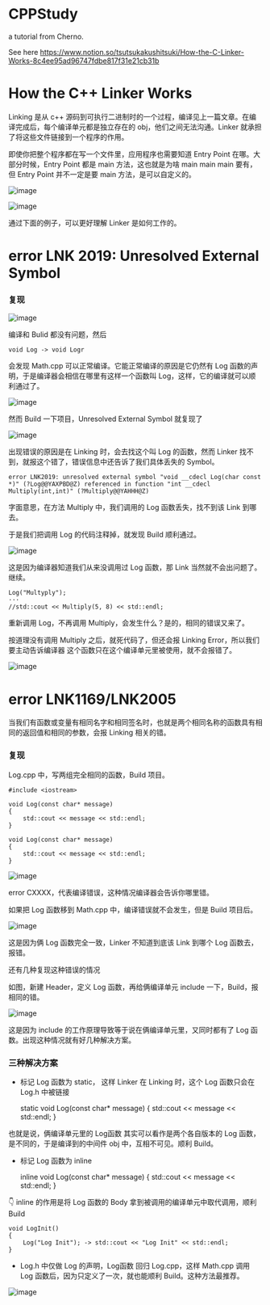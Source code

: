 ﻿# CPPStudy
a tutorial from Cherno.

See here
https://www.notion.so/tsutsukakushitsuki/How-the-C-Linker-Works-8c4ee95ad96747fdbe817f31e21cb31b

# How the C++ Linker Works

Linking 是从 c++ 源码到可执行二进制时的一个过程，编译见上一篇文章。在编译完成后，每个编译单元都是独立存在的 obj，他们之间无法沟通。Linker 就承担了将这些文件链接到一个程序的作用。

即使你把整个程序都在写一个文件里，应用程序也需要知道 Entry Point 在哪。大部分时候，Entry Point 都是 main 方法，这也就是为啥 main main main 要有，但 Entry Point 并不一定是要 main 方法，是可以自定义的。

![image](https://github.com/YuiGuizhichen/CPPStudy/blob/master/img/Untitled-28acab3d-377c-4ca0-a69c-414914375be6.png)

![image](https://github.com/YuiGuizhichen/CPPStudy/blob/master/img/Untitled-8b4a9267-f862-4b1d-a4da-bb07c2d2ce5f.png)

通过下面的例子，可以更好理解 Linker 是如何工作的。

# error LNK 2019: Unresolved External Symbol

### 复现

![image](https://github.com/YuiGuizhichen/CPPStudy/blob/master/img/Untitled-02da08c2-5f77-4476-bde2-b593495a2dd1.png)

编译和 Bulid 都没有问题，然后

    void Log -> void Logr

会发现 Math.cpp 可以正常编译。它能正常编译的原因是它仍然有 Log 函数的声明，于是编译器会相信在哪里有这样一个函数叫 Log，这样，它的编译就可以顺利通过了。

![image](https://github.com/YuiGuizhichen/CPPStudy/blob/master/img/Untitled-22ac4fc8-5e9d-499d-8a54-e387cd1455f9.png)

然而 Build 一下项目，Unresolved External Symbol 就复现了

![image](https://github.com/YuiGuizhichen/CPPStudy/blob/master/img/Untitled-d106b942-4d8c-45fc-929a-0df74c60da07.png)

出现错误的原因是在 Linking 时，会去找这个叫 Log 的函数，然而 Linker 找不到，就报这个错了，错误信息中还告诉了我们具体丢失的 Symbol。

    error LNK2019: unresolved external symbol "void __cdecl Log(char const *)" (?Log@@YAXPBD@Z) referenced in function "int __cdecl Multiply(int,int)" (?Multiply@@YAHHH@Z)

字面意思，在方法 Multiply 中，我们调用的 Log 函数丢失，找不到该 Link 到哪去。

于是我们把调用 Log 的代码注释掉，就发现 Build 顺利通过。

![image](https://github.com/YuiGuizhichen/CPPStudy/blob/master/img/Untitled-5633ba27-6ba2-467e-acc8-fd1f2e68328b.png)

这是因为编译器知道我们从来没调用过 Log 函数，那 Link 当然就不会出问题了。继续。

    Log("Multyply");
    ···
    //std::cout << Multiply(5, 8) << std::endl;

重新调用 Log，不再调用 Multiply，会发生什么？是的，相同的错误又来了。 

按道理没有调用 Multiply 之后，就死代码了，但还会报 Linking Error，所以我们要主动告诉编译器 这个函数只在这个编译单元里被使用，就不会报错了。

![image](https://github.com/YuiGuizhichen/CPPStudy/blob/master/img/Untitled-b9bb3f7b-30a8-483f-9a4a-7e1d465431c3.png)

# error LNK1169/LNK2005

当我们有函数或变量有相同名字和相同签名时，也就是两个相同名称的函数具有相同的返回值和相同的参数，会报 Linking 相关的错。

### 复现

Log.cpp 中，写两组完全相同的函数，Build 项目。

    #include <iostream>
    
    void Log(const char* message)
    {
    	std::cout << message << std::endl;
    }
    
    void Log(const char* message)
    {
    	std::cout << message << std::endl;
    }

![image](https://github.com/YuiGuizhichen/CPPStudy/blob/master/img/Untitled-4cc11fe1-fb26-4e90-aaaa-5f97c4fd2a89.png)

error CXXXX，代表编译错误，这种情况编译器会告诉你哪里错。

如果把 Log 函数移到 Math.cpp 中，编译错误就不会发生，但是 Build 项目后。

![image](https://github.com/YuiGuizhichen/CPPStudy/blob/master/img/Untitled-7b548349-b2e5-4630-aa5d-b9d35a3eca92.png)

这是因为俩 Log 函数完全一致，Linker 不知道到底该 Link 到哪个 Log 函数去，报错。

还有几种复现这种错误的情况

如图，新建 Header，定义 Log 函数，再给俩编译单元 include 一下，Build，报相同的错。

![image](https://github.com/YuiGuizhichen/CPPStudy/blob/master/img/Untitled-422dc112-44a0-43ba-82dd-7ad7ff071143.png)

这是因为 include 的工作原理导致等于说在俩编译单元里，又同时都有了 Log 函数。出现这种情况就有好几种解决方案。

### 三种解决方案

- 标记 Log 函数为 static， 这样 Linker 在 Linking 时，这个 Log 函数只会在 Log.h 中被链接

    static void Log(const char* message)
    {
    	std::cout << message << std::endl;
    }

也就是说，俩编译单元里的 Log函数 其实可以看作是两个各自版本的 Log 函数，是不同的，于是编译到的中间件 obj 中，互相不可见。顺利 Build。

- 标记 Log 函数为 inline

    inline void Log(const char* message)
    {
    	std::cout << message << std::endl;
    }

👇 inline 的作用是将 Log 函数的 Body 拿到被调用的编译单元中取代调用，顺利 Build

    void LogInit()
    {
    	Log("Log Init"); -> std::cout << "Log Init" << std::endl;
    }

- Log.h 中仅做 Log 的声明，Log函数 回归 Log.cpp，这样 Math.cpp 调用 Log 函数后，因为只定义了一次，就也能顺利 Build。这种方法最推荐。

![image](https://github.com/YuiGuizhichen/CPPStudy/blob/master/img/Untitled-9607f375-3292-4441-9865-390627dbb251.png)